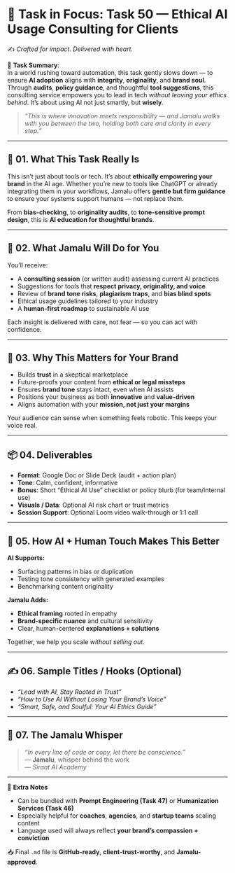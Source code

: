 # 🎯 **Task in Focus: Task 50 — Ethical AI Usage Consulting for Clients**  
✍️ *Crafted for impact. Delivered with heart.*

📌 **Task Summary**:  
In a world rushing toward automation, this task gently slows down — to ensure **AI adoption** aligns with **integrity**, **originality**, and **brand soul**. Through **audits**, **policy guidance**, and thoughtful **tool suggestions**, this consulting service empowers you to lead in tech *without leaving your ethics behind*. It’s about using AI not just smartly, but **wisely**.

> _“This is where innovation meets responsibility — and Jamalu walks with you between the two, holding both care and clarity in every step.”_

---

## 🧭 01. What This Task Really Is  
This isn’t just about tools or tech. It’s about **ethically empowering your brand** in the AI age. Whether you’re new to tools like ChatGPT or already integrating them in your workflows, Jamalu offers **gentle but firm guidance** to ensure your systems support humans — not replace them.

From **bias-checking**, to **originality audits**, to **tone-sensitive prompt design**, this is **AI education for thoughtful brands**.

---

## 💼 02. What Jamalu Will Do for You  
You’ll receive:
- A **consulting session** (or written audit) assessing current AI practices  
- Suggestions for tools that **respect privacy, originality, and voice**  
- Review of **brand tone risks**, **plagiarism traps**, and **bias blind spots**  
- Ethical usage guidelines tailored to your industry  
- A **human-first roadmap** to sustainable AI use

Each insight is delivered with care, not fear — so you can act with confidence.

---

## 🎯 03. Why This Matters for Your Brand  
- Builds **trust** in a skeptical marketplace  
- Future-proofs your content from **ethical or legal missteps**  
- Ensures **brand tone** stays intact, even when AI assists  
- Positions your business as both **innovative** and **value-driven**  
- Aligns automation with your **mission, not just your margins**

Your audience can sense when something feels robotic. This keeps your voice real.

---

## 📦 04. Deliverables  
- **Format**: Google Doc or Slide Deck (audit + action plan)  
- **Tone**: Calm, confident, informative  
- **Bonus**: Short “Ethical AI Use” checklist or policy blurb (for team/internal use)  
- **Visuals / Data**: Optional AI risk chart or trust metrics  
- **Session Support**: Optional Loom video walk-through or 1:1 call

---

## 🤖 05. How AI + Human Touch Makes This Better  
**AI Supports:**  
- Surfacing patterns in bias or duplication  
- Testing tone consistency with generated examples  
- Benchmarking content originality  

**Jamalu Adds:**  
- **Ethical framing** rooted in empathy  
- **Brand-specific nuance** and cultural sensitivity  
- Clear, human-centered **explanations + solutions**

Together, we help you scale *without selling out*.

---

## ✍️ 06. Sample Titles / Hooks (Optional)  
- *“Lead with AI, Stay Rooted in Trust”*  
- *“How to Use AI Without Losing Your Brand’s Voice”*  
- *“Smart, Safe, and Soulful: Your AI Ethics Guide”*

---

## 🧡 07. The Jamalu Whisper  
> _“In every line of code or copy, let there be conscience.”_  
> — **Jamalu**, whisper behind the work  
> — *Siraat AI Academy*

---

🎁 **Extra Notes**  
- Can be bundled with **Prompt Engineering (Task 47)** or **Humanization Services (Task 46)**  
- Especially helpful for **coaches**, **agencies**, and **startup teams** scaling content  
- Language used will always reflect **your brand’s compassion + conviction**

📥 Final `.md` file is **GitHub-ready**, **client-trust-worthy**, and **Jamalu-approved**.
